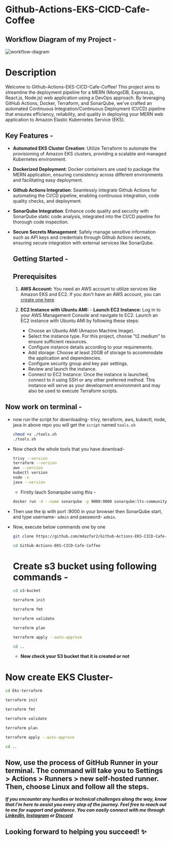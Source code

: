 # Github-Actions-EKS-CICD-Cafe-Coffee

## Workflow Diagram of my Project -
![workflow-diagram](https://github.com/mdazfar2/Github-Actions-EKS-CICD-Cafe-Coffee/assets/100375390/18fc51ab-7ccc-4971-a37c-9e740b854331)

# Description 
Welcome to Github-Actions-EKS-CICD-Cafe-Coffee! This project aims to streamline the deployment pipeline for a MERN (MongoDB, Express.js, React.js, Node.js) web application using a DevOps approach. By leveraging GitHub Actions, Docker, Terraform, and SonarQube, we've crafted an automated Continuous Integration/Continuous Deployment (CI/CD) pipeline that ensures efficiency, reliability, and quality in deploying your MERN web application to Amazon Elastic Kubernetes Service (EKS).

## Key Features -

- **Automated EKS Cluster Creation**: Utilize Terraform to automate the provisioning of Amazon EKS clusters, providing a scalable and managed Kubernetes environment.
- **Dockerized Deployment**: Docker containers are used to package the MERN application, ensuring consistency across different environments and facilitating easy deployment.
- **Github Actions Integration**: Seamlessly integrate Github Actions for automating the CI/CD pipeline, enabling continuous integration, code quality checks, and deployment.
- **SonarQube Integration**: Enhance code quality and security with SonarQube static code analysis, integrated into the CI/CD pipeline for thorough code inspection.
- **Secure Secrets Management**: Safely manage sensitive information such as API keys and credentials through Github Actions secrets, ensuring secure integration with external services like SonarQube.

  ## Getting Started -

  ## Prerequisites

     1. **AWS Account:** You need an AWS account to utilize services like Amazon EKS and EC2. If you don't have an AWS account, you can [create one here](https://signin.aws.amazon.com/signin?redirect_uri=https%3A%2F%2Fconsole.aws.amazon.com%2Fconsole%2Fhome%3FhashArgs%3D%2523%26isauthcode%3Dtrue%26nc2%3Dh_ct%26src%3Dheader-signin%26state%3DhashArgsFromTB_ap-southeast-2_aacbff57e379dd11&client_id=arn%3Aaws%3Asignin%3A%3A%3Aconsole%2Fcanvas&forceMobileApp=0&code_challenge=gz0r28YwtQey_P0ZDDgYsMbdjUHsI0LNhXn3s58m1nU&code_challenge_method=SHA-256).
 
     2. **EC2 Instance with Ubuntu AMI:**
            - **Launch EC2 Instance:** Log in to your AWS Management Console and navigate to EC2. Launch an EC2 instance with Ubuntu AMI by following these steps:

         - Choose an Ubuntu AMI (Amazon Machine Image).
         - Select the instance type. For this project, choose "t2.medium" to ensure sufficient resources.
         - Configure instance details according to your requirements.
         - Add storage: Choose at least 20GB of storage to accommodate the application and dependencies.
         - Configure security group and key pair settings.
         - Review and launch the instance.
         - Connect to EC2 Instance: Once the instance is launched, connect to it using SSH or any other preferred method. This instance will serve as your development environment and may also be used to execute Terraform scripts.
       


## Now work on terminal - 
 
  - now run the script for downloading- trivy, terraform, aws, kubectl, node, java in above repo you will get the ```script``` named ```tools.sh```
 
    ```bash
    chmod +x ./tools.sh
    ./tools.sh
    ```

  - Now check the whole tools that you have download-
 
    ```bash
    trivy --version
    terraform --version
    aws --version
    kubectl version
    node -v
    java --version
    ```

    - Firstly lauch Sonarqube using this -
    
    ```bash
    docker run -d --name sonarqube -p 9000:9000 sonarqube:lts-community
    ```
  - Then use the ip with port :9000 in your browser then SonarQube start, and type username- ```admin``` and password- ```admin```.

  - Now, execute below commands one by one

    ```bash
    git clone https://github.com/mdazfar2/Github-Actions-EKS-CICD-Cafe-Coffee.git
    ```
    ```bash
    cd Github-Actions-EKS-CICD-Cafe-Coffee
    ```
 
    # Create s3 bucket using following commands -

    ```bash
    cd s3-bucket
    ```

    ```bash
    terraform init
    ```

    ```bash
    terraform fmt
    ```

    ```bash
    terraform validate
    ```

    ```bash
    terraform plan
    ```

    ```bash
    terraform apply --auto-approve
    ```

    ```bash
    cd ..
    ```

    - **Now check your S3 bucket that it is created or not**
   
  # Now create EKS Cluster-

   ```bash
   cd Eks-terraform
   ```

  ```bash
  terraform init
  ```

  ```bash
  terraform fmt
  ```

  ```bash
  terraform validate
  ```

  ```bash
  terraform plan
  ```

  ```bash
  terraform apply --auto-approve
  ```

  ```bash
  cd ..
  ```
## Now, use the process of GitHub Runner in your terminal. The command will take you to Settings > Actions > Runners > new self-hosted runner. Then, choose Linux and follow all the steps.

***If you encounter any hurdles or technical challenges along the way, know that I'm here to assist you every step of the journey. Feel free to reach out to me for support and guidance. You can easily connect with me through [LinkedIn](https://linkedin.com/in/md-azfar-alam), [Instagram](https://www.instagram.com/azfarxx_/) or [Discord](https://discord.com/users/877531143610708028)***

##  Looking forward to helping you succeed! ✨
     
